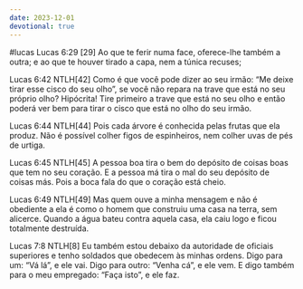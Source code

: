 ```yaml
---
date: 2023-12-01
devotional: true
---
```

#lucas
Lucas 6:29 [29] Ao que te ferir numa face, oferece-lhe também a outra; e ao que te houver tirado a capa, nem a túnica recuses;

‭‭Lucas‬ ‭6:42‬ ‭NTLH‬‬[42] Como é que você pode dizer ao seu irmão: “Me deixe tirar esse cisco do seu olho”, se você não repara na trave que está no seu próprio olho? Hipócrita! Tire primeiro a trave que está no seu olho e então poderá ver bem para tirar o cisco que está no olho do seu irmão.

‭‭Lucas‬ ‭6:44‬ ‭NTLH‬‬[44] Pois cada árvore é conhecida pelas frutas que ela produz. Não é possível colher figos de espinheiros, nem colher uvas de pés de urtiga.

‭‭Lucas‬ ‭6:45‬ ‭NTLH‬‬[45] A pessoa boa tira o bem do depósito de coisas boas que tem no seu coração. E a pessoa má tira o mal do seu depósito de coisas más. Pois a boca fala do que o coração está cheio.

‭‭Lucas‬ ‭6:49‬ ‭NTLH‬‬[49] Mas quem ouve a minha mensagem e não é obediente a ela é como o homem que construiu uma casa na terra, sem alicerce. Quando a água bateu contra aquela casa, ela caiu logo e ficou totalmente destruída.

‭‭Lucas‬ ‭7:8‬ ‭NTLH‬‬[8] Eu também estou debaixo da autoridade de oficiais superiores e tenho soldados que obedecem às minhas ordens. Digo para um: “Vá lá”, e ele vai. Digo para outro: “Venha cá”, e ele vem. E digo também para o meu empregado: “Faça isto”, e ele faz.